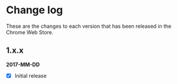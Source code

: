 # Change log

These are the changes to each version that has been released in the Chrome Web Store.

## 1.x.x 
**2017-MM-DD** 
- [x] Initial release



<!-- gregt 

POST LIVE
test google analytics
add github issues to email link section ? 
mads kristensens tweet about low nbr of reviews

-->